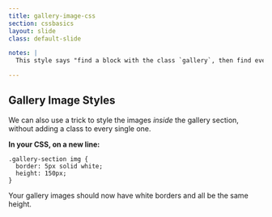 ```yaml
---
title: gallery-image-css
section: cssbasics
layout: slide
class: default-slide

notes: |
  This style says "find a block with the class `gallery`, then find every `img` element inside it and apply these styles"

---
```


## Gallery Image Styles

We can also use a trick to style the images *inside* the gallery section, without adding a class to every single one.

**In your CSS, on a new line:**

    .gallery-section img {
      border: 5px solid white;
      height: 150px;
    }

Your gallery images should now have white borders and all be the same height.